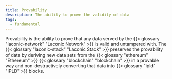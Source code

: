 ```yaml
---
title: Provability
description: The ability to prove the validity of data
tags:
  - fundamental
---
```


Provability is the ability to prove that any data served by the {{< glossary "laconic-network" "Laconic Network" >}} is valid and untampered with. The {{< glossary "laconic-stack" "Laconic Stack" >}} preserves the provability of data by deriving new data sets from the {{< glossary "ethereum" "Ethereum" >}} {{< glossary "blockchain" "blockchain" >}} in a provable way and non-destructively converting that data into {{< glossary "ipld" "IPLD" >}} blocks.

